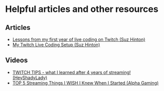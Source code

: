 # Helpful articles and other resources

## Articles
  - [Lessons from my first year of live coding on Twitch (Suz
      Hinton)](https://www.freecodecamp.org/news/lessons-from-my-first-year-of-live-coding-on-twitch-41a32e2f41c1/)
  - [My Twitch Live Coding Setup (Suz Hinton)](https://medium.com/@suzhinton/my-twitch-live-coding-setup-b2516672fb21)

## Videos
  - [TWITCH TIPS - what I learned after 4 years of streaming!
    (HeyShadyLady)](https://www.youtube.com/watch?v=EA6xhhckmWA&list=PLpqooB3WwvgXHzzVghX5XRwvYF5o52lwp&index=2)
  - [TOP 5 Streaming Things I WISH I Knew When I Started (Alpha Gaming)](https://www.youtube.com/watch?v=1Dq5RAjpr5k)
